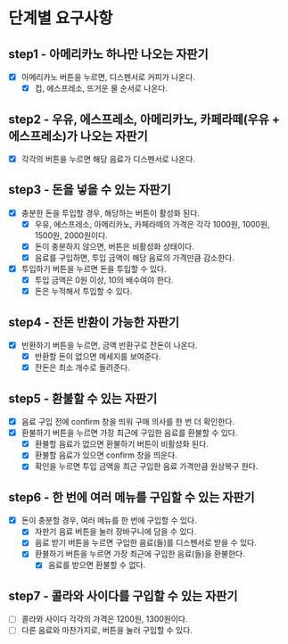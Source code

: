 # 단계별 요구사항

## step1 - 아메리카노 하나만 나오는 자판기

- [x] 아메리카노 버튼을 누르면, 디스펜서로 커피가 나온다.
  - [x] 컵, 에스프레소, 뜨거운 물 순서로 나온다.

## step2 - 우유, 에스프레소, 아메리카노, 카페라떼(우유 + 에스프레소)가 나오는 자판기

- [x] 각각의 버튼을 누르면 해당 음료가 디스펜서로 나온다.

## step3 - 돈을 넣을 수 있는 자판기

- [x] 충분한 돈을 투입할 경우, 해당하는 버튼이 활성화 된다.
  - [x] 우유, 에스프레소, 아메리카노, 카페라떼의 가격은 각각 1000원, 1000원, 1500원, 2000원이다.
  - [x] 돈이 충분하지 않으면, 버튼은 비활성화 상태이다.
  - [x] 음료를 구입하면, 투입 금액이 해당 음료의 가격만큼 감소한다.
- [x] 투입하기 버튼을 누르면 돈을 투입할 수 있다.
  - [x] 투입 금액은 0원 이상, 10의 배수여야 한다.
  - [x] 돈은 누적해서 투입할 수 있다.

## step4 - 잔돈 반환이 가능한 자판기

- [x] 반환하기 버튼을 누르면, 금액 반환구로 잔돈이 나온다.
  - [x] 반환할 돈이 없으면 메세지를 보여준다.
  - [x] 잔돈은 최소 개수로 돌려준다.

## step5 - 환불할 수 있는 자판기

- [x] 음료 구입 전에 confirm 창을 띄워 구매 의사를 한 번 더 확인한다.
- [x] 환불하기 버튼을 누르면 가장 최근에 구입한 음료를 환불할 수 있다.
  - [x] 환불할 음료가 없으면 환불하기 버튼이 비활성화 된다.
  - [x] 환불할 음료가 있으면 confirm 창을 띄운다.
  - [x] 확인을 누르면 투입 금액을 최근 구입한 음료 가격만큼 원상복구 한다.

## step6 - 한 번에 여러 메뉴를 구입할 수 있는 자판기

- [x] 돈이 충분할 경우, 여러 메뉴를 한 번에 구입할 수 있다.
  - [x] 자판기 음료 버튼을 눌러 장바구니에 담을 수 있다.
  - [x] 음료 받기 버튼을 누르면 구입한 음료(들)를 디스펜서로 받을 수 있다.
  - [x] 환불하기 버튼을 누르면 가장 최근에 구입한 음료(들)을 환불한다.
    - [x] 음료를 받으면 환불할 수 없다.

## step7 - 콜라와 사이다를 구입할 수 있는 자판기

- [ ] 콜라와 사이다 각각의 가격은 1200원, 1300원이다.
- [ ] 다른 음료와 마찬가지로, 버튼을 눌러 구입할 수 있다.
